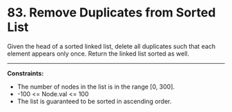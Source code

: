 # 83. Remove Duplicates from Sorted List

Given the head of a sorted linked list, delete all duplicates such that each element appears only once. Return the linked list sorted as well.

---

**Constraints:**

- The number of nodes in the list is in the range [0, 300].
- -100 <= Node.val <= 100
- The list is guaranteed to be sorted in ascending order.